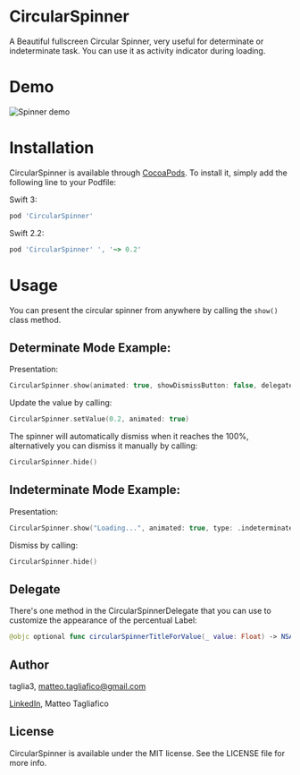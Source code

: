 # CircularSpinner
A Beautiful fullscreen Circular Spinner, very useful for determinate or indeterminate task. You can use it as activity indicator during loading.

# Demo

![Spinner demo](https://raw.githubusercontent.com/taglia3/CircularSpinner/master/Gif/demo.gif)

# Installation

CircularSpinner is available through [CocoaPods](http://cocoapods.org). To install
it, simply add the following line to your Podfile:

Swift 3:

```ruby
pod 'CircularSpinner'
```

Swift 2.2:

```ruby
pod 'CircularSpinner' ', '~> 0.2'
```

# Usage
You can present the circular spinner from anywhere by calling the `show()` class method.

## Determinate Mode Example:

Presentation:

```swift
CircularSpinner.show(animated: true, showDismissButton: false, delegate: self)
```
Update the value by calling:

```swift
CircularSpinner.setValue(0.2, animated: true)
```

The spinner will automatically dismiss when it reaches the 100%, alternatively you can dismiss it manually by calling:

```swift
CircularSpinner.hide()
```

## Indeterminate Mode Example:

Presentation:

```swift
CircularSpinner.show("Loading...", animated: true, type: .indeterminate)
```
Dismiss by calling:

```swift
CircularSpinner.hide()
```

## Delegate
There's one method in the CircularSpinnerDelegate that you can use to customize the appearance of the percentual Label:

```swift
@objc optional func circularSpinnerTitleForValue(_ value: Float) -> NSAttributedString
```

## Author

taglia3, matteo.tagliafico@gmail.com

[LinkedIn](https://www.linkedin.com/in/matteo-tagliafico-ba6985a3), Matteo Tagliafico

## License

CircularSpinner is available under the MIT license. See the LICENSE file for more info.
